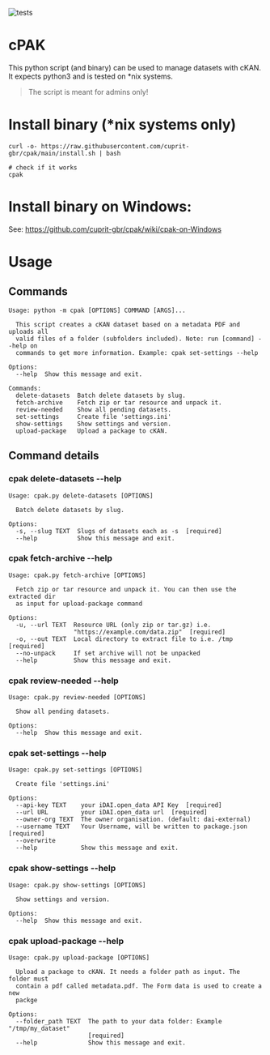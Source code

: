 ![tests](https://github.com/cuprit-gbr/cpak/actions/workflows/tests.yaml/badge.svg?)


# cPAK

This python script (and binary) can be used to manage datasets with cKAN.
It expects python3 and is tested on *nix systems.

> The script is meant for admins only!

# Install binary (*nix systems only)
```
curl -o- https://raw.githubusercontent.com/cuprit-gbr/cpak/main/install.sh | bash

# check if it works
cpak
```

# Install binary on Windows:

See: https://github.com/cuprit-gbr/cpak/wiki/cpak-on-Windows

# Usage

## Commands
```
Usage: python -m cpak [OPTIONS] COMMAND [ARGS]...

  This script creates a cKAN dataset based on a metadata PDF and uploads all
  valid files of a folder (subfolders included). Note: run [command] --help on
  commands to get more information. Example: cpak set-settings --help

Options:
  --help  Show this message and exit.

Commands:
  delete-datasets  Batch delete datasets by slug.
  fetch-archive    Fetch zip or tar resource and unpack it.
  review-needed    Show all pending datasets.
  set-settings     Create file 'settings.ini'
  show-settings    Show settings and version.
  upload-package   Upload a package to cKAN.

```

## Command details

### cpak delete-datasets --help
```
Usage: cpak.py delete-datasets [OPTIONS]

  Batch delete datasets by slug.

Options:
  -s, --slug TEXT  Slugs of datasets each as -s  [required]
  --help           Show this message and exit.
```

### cpak fetch-archive --help
```
Usage: cpak.py fetch-archive [OPTIONS]

  Fetch zip or tar resource and unpack it. You can then use the extracted dir
  as input for upload-package command

Options:
  -u, --url TEXT  Resource URL (only zip or tar.gz) i.e.
                  "https://example.com/data.zip"  [required]
  -o, --out TEXT  Local directory to extract file to i.e. /tmp  [required]
  --no-unpack     If set archive will not be unpacked
  --help          Show this message and exit.
```

### cpak review-needed --help

```
Usage: cpak.py review-needed [OPTIONS]

  Show all pending datasets.

Options:
  --help  Show this message and exit.

```

### cpak set-settings --help

```
Usage: cpak.py set-settings [OPTIONS]

  Create file 'settings.ini'

Options:
  --api-key TEXT    your iDAI.open_data API Key  [required]
  --url URL         your iDAI.open_data url  [required]
  --owner-org TEXT  The owner organisation. (default: dai-external)
  --username TEXT   Your Username, will be written to package.json  [required]
  --overwrite
  --help            Show this message and exit.
```

### cpak show-settings --help

```
Usage: cpak.py show-settings [OPTIONS]

  Show settings and version.

Options:
  --help  Show this message and exit.
```

### cpak upload-package --help

```
Usage: cpak.py upload-package [OPTIONS]

  Upload a package to cKAN. It needs a folder path as input. The folder must
  contain a pdf called metadata.pdf. The Form data is used to create a new
  packge

Options:
  --folder_path TEXT  The path to your data folder: Example "/tmp/my_dataset"
                      [required]
  --help              Show this message and exit.
```
